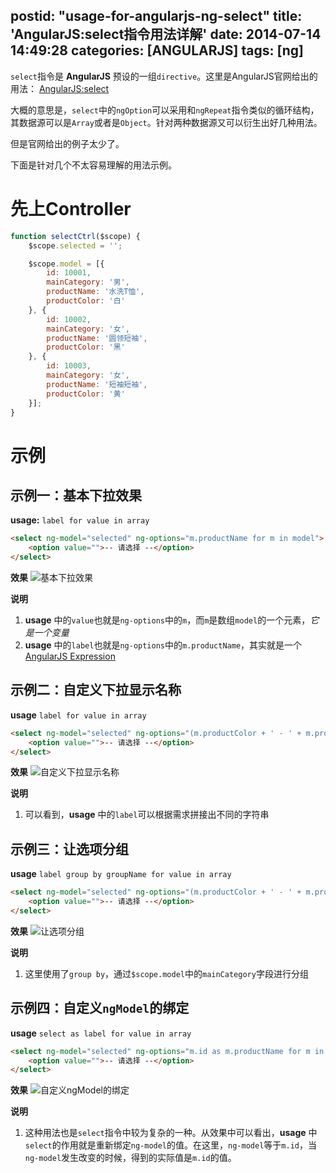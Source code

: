 postid: "usage-for-angularjs-ng-select"
title: 'AngularJS:select指令用法详解'
date: 2014-07-14 14:49:28
categories: [ANGULARJS]
tags: [ng]
---

`select`指令是 **AngularJS** 预设的一组`directive`。这里是AngularJS官网给出的用法： [AngularJS:select](http://docs.angularjs.org/api/ng.directive:select)

大概的意思是，`select`中的`ngOption`可以采用和`ngRepeat`指令类似的循环结构，其数据源可以是`Array`或者是`Object`。针对两种数据源又可以衍生出好几种用法。

但是官网给出的例子太少了。

下面是针对几个不太容易理解的用法示例。


# 先上Controller

```javascript
function selectCtrl($scope) {
    $scope.selected = '';

    $scope.model = [{
        id: 10001,
        mainCategory: '男',
        productName: '水洗T恤',
        productColor: '白'
    }, {
        id: 10002,
        mainCategory: '女',
        productName: '圆领短袖',
        productColor: '黑'
    }, {
        id: 10003,
        mainCategory: '女',
        productName: '短袖短袖',
        productColor: '黄'
    }];
}
```

# 示例

## 示例一：基本下拉效果


**usage:**
`label for value in array`

```html
<select ng-model="selected" ng-options="m.productName for m in model">
    <option value="">-- 请选择 --</option>
</select>
```

**效果**
![基本下拉效果](http://7xkwt1.com1.z0.glb.clouddn.com/AngularJS-select指令用法详解-001.png)

**说明**
1. **usage** 中的`value`也就是`ng-options`中的`m`，而`m`是数组`model`的一个元素，*它是一个变量*
2. **usage** 中的`label`也就是`ng-options`中的`m.productName`，其实就是一个[AngularJS Expression](http://docs.angularjs.org/guide/expression)


## 示例二：自定义下拉显示名称

**usage**
`label for value in array`

```html
<select ng-model="selected" ng-options="(m.productColor + ' - ' + m.productName) for m in model">
    <option value="">-- 请选择 --</option>
</select>
```

**效果**
![自定义下拉显示名称](http://7xkwt1.com1.z0.glb.clouddn.com/AngularJS-select指令用法详解-002.png)

**说明**
1. 可以看到，**usage** 中的`label`可以根据需求拼接出不同的字符串


## 示例三：让选项分组

**usage**
`label group by groupName for value in array`

```html
<select ng-model="selected" ng-options="(m.productColor + ' - ' + m.productName) group by m.mainCategory for m in model">
    <option value="">-- 请选择 --</option>
</select>
```

**效果**
![让选项分组](http://7xkwt1.com1.z0.glb.clouddn.com/AngularJS-select指令用法详解-003.png)

**说明**
1. 这里使用了`group by`，通过`$scope.model`中的`mainCategory`字段进行分组


## 示例四：自定义`ngModel`的绑定

**usage**
`select as label for value in array`

```html
<select ng-model="selected" ng-options="m.id as m.productName for m in model">
    <option value="">-- 请选择 --</option>
</select>
```

**效果**
![自定义ngModel的绑定](http://7xkwt1.com1.z0.glb.clouddn.com/AngularJS-select指令用法详解-004.png)

**说明**
1. 这种用法也是`select`指令中较为复杂的一种。从效果中可以看出，**usage** 中`select`的作用就是重新绑定`ng-model`的值。在这里，`ng-model`等于`m.id`，当`ng-model`发生改变的时候，得到的实际值是`m.id`的值。

